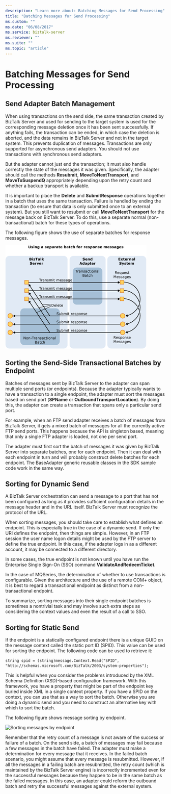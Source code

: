 ```yaml
---
description: "Learn more about: Batching Messages for Send Processing"
title: "Batching Messages for Send Processing"
ms.custom: ""
ms.date: "06/08/2017"
ms.service: biztalk-server
ms.reviewer: ""
ms.suite: ""
ms.topic: "article"
---
```

# Batching Messages for Send Processing
## Send Adapter Batch Management  
 When using transactions on the send side, the same transaction created by BizTalk Server and used for sending to the target system is used for the corresponding message deletion once it has been sent successfully. If anything fails, the transaction can be ended, in which case the deletion is aborted, and the data remains in BizTalk Server and not in the target system. This prevents duplication of messages. Transactions are only supported for asynchronous send adapters. You should not use transactions with synchronous send adapters.  
  
 But the adapter cannot just end the transaction; it must also handle correctly the state of the messages it was given. Specifically, the adapter should call the methods **Resubmit**, **MoveToNextTransport**, and **MoveToSuspendQ** appropriately depending upon the retry count and whether a backup transport is available.  
  
 It is important to place the **Delete** and **SubmitResponse** operations together in a batch that uses the same transaction. Failure is handled by ending the transaction (to ensure that data is only submitted once to an external system). But you still want to resubmit or call **MoveToNextTransport** for the message back on BizTalk Server. To do this, use a separate normal (non-transactional) batch for these types of operations.  
  
 The following figure shows the use of separate batches for response messages.  
  
 ![Using a separate batch for response messages](../core/media/eawp-separatebatch.gif "EAWP_SeparateBatch")  
  
## Sorting the Send-Side Transactional Batches by Endpoint  
 Batches of messages sent by BizTalk Server to the adapter can span multiple send ports (or endpoints). Because the adapter typically wants to have a transaction to a single endpoint, the adapter must sort the messages based on send port (**SPName** or **OutboundTransportLocation**). By doing this, the adapter can create a transaction that spans only a particular send port.  
  
 For example, when an FTP send adapter receives a batch of messages from BizTalk Server, it gets a mixed batch of messages for all the currently active FTP send ports. This happens because the API is singleton based, meaning that only a single FTP adapter is loaded, not one per send port.  
  
 The adapter must first sort the batch of messages it was given by BizTalk Server into separate batches, one for each endpoint. Then it can deal with each endpoint in turn and will probably construct delete batches for each endpoint. The BaseAdapter generic reusable classes in the SDK sample code work in the same way.  
  
## Sorting for Dynamic Send  
 A BizTalk Server orchestration can send a message to a port that has not been configured as long as it provides sufficient configuration details in the message header and in the URL itself. BizTalk Server must recognize the protocol of the URL.  
  
 When sorting messages, you should take care to establish what defines an endpoint. This is especially true in the case of a dynamic send. If only the URI defines the endpoint, then things are simple. However, in an FTP session the user name logon details might be used by the FTP server to define the true endpoint. In this case, if the adapter logs in as a different account, it may be connected to a different directory.  
  
 In some cases, the true endpoint is not known until you have run the Enterprise Single Sign-On (SSO) command **ValidateAndRedeemTicket**.  
  
 In the case of MQSeries, the determination of whether to use transactions is configurable. Given the architecture and the use of a remote COM+ object, it is best to regard a transactional endpoint as distinct from a non-transactional endpoint.  
  
 To summarize, sorting messages into their single endpoint batches is sometimes a nontrivial task and may involve such extra steps as considering the context values and even the result of a call to SSO.  
  
## Sorting for Static Send  
 If the endpoint is a statically configured endpoint there is a unique GUID on the message context called the static port ID (SPID). This value can be used for sorting the endpoint. The following code can be used to retrieve it:  
  
```  
string spid = (string)message.Context.Read("SPID", "http://schemas.microsoft.com/BizTalk/2003/system-properties");  
```  
  
 This is helpful when you consider the problems introduced by the XML Schema Definition (XSD)-based configuration framework. With this framework, you have a property that might be part of the endpoint key buried inside XML in a single context property. If you have a SPID on the context, you can use that as a way to sort the batch. Otherwise you are doing a dynamic send and you need to construct an alternative key with which to sort the batch.  
  
 The following figure shows message sorting by endpoint.  
  
 ![Sorting messages by endpoint](../core/media/eawp-sortbatch.gif "EAWP_SortBatch")  
  
 Remember that the retry count of a message is not aware of the success or failure of a batch. On the send side, a batch of messages may fail because a few messages in the batch have failed. The adapter must make a determination for every message that it receives. In the failed batch scenario, you might assume that every message is resubmitted. However, if all the messages in a failing batch are resubmitted, the retry count (which is maintained by the BizTalk Server engine) is incorrectly incremented even for the successful messages because they happen to be in the same batch as the failed messages. In this case, an adapter could reform the outbound batch and retry the successful messages against the external system.
